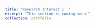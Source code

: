 ```yaml
---
title: "Research Interest 1: "
excerpt: "This section is coming soon!"
collection: portfolio
---
```



